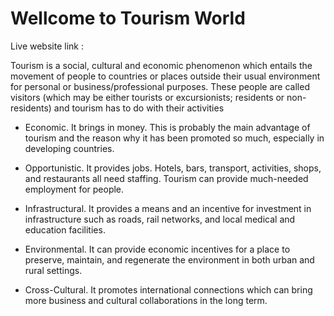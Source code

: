 # Wellcome to Tourism World

Live website link : 

 Tourism is a social, cultural and economic phenomenon which entails the movement of people to countries or places outside their usual environment for personal or business/professional purposes. These people are called visitors (which may be either tourists or excursionists; residents or non-residents) and tourism has to do with their activities 

 * Economic. It brings in money. This is probably the main advantage of tourism and the reason why it has been promoted so much, especially in developing countries.

 * Opportunistic. It provides jobs. Hotels, bars, transport, activities, shops, and restaurants all need staffing. Tourism can provide much-needed employment for people.

 * Infrastructural. It provides a means and an incentive for investment in infrastructure such as roads, rail networks, and local medical and education facilities.

 * Environmental. It can provide economic incentives for a place to preserve, maintain, and regenerate the environment in both urban and rural settings.

 * Cross-Cultural. It promotes international connections which can bring more business and cultural collaborations in the long term.